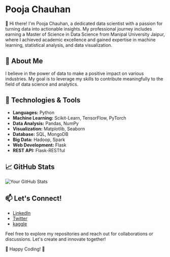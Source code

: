 # Pooja Chauhan

👋 Hi there! I'm Pooja Chauhan, a dedicated data scientist with a passion for turning data into actionable insights. My professional journey includes earning a Master of Science in Data Science from Manipal University Jaipur, where I achieved academic excellence and gained expertise in machine learning, statistical analysis, and data visualization.

## 🚀 About Me

I believe in the power of data to make a positive impact on various industries. My goal is to leverage my skills to contribute meaningfully to the field of data science and analytics.

## 🔧 Technologies & Tools

- **Languages:** Python
- **Machine Learning:** Scikit-Learn, TensorFlow, PyTorch
- **Data Analysis:** Pandas, NumPy
- **Visualization:** Matplotlib, Seaborn
- **Database:** SQL, MongoDB
- **Big Data:** Hadoop, Spark
- **Web Development:** Flask
- **REST API:** Flask-RESTful

## 📈 GitHub Stats

![Your GitHub Stats](https://github-readme-stats.vercel.app/api?username=yourusername&show_icons=true&hide=contribs&count_private=true&hide_border=true)

## 📫 Let's Connect!

- [LinkedIn](https://www.linkedin.com/in/pooja-chauhan-5978bb191/)
- [Twitter](https://twitter.com/poojach7611)
- [kaggle](https://www.kaggle.com/poojach7611)

Feel free to explore my repositories and reach out for collaborations or discussions. Let's create and innovate together!

🌟 Happy Coding! 🌟
